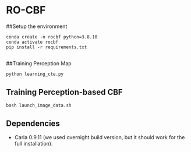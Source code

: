 # RO-CBF

##Setup the environment
```
conda create -n rocbf python=3.8.10
conda activate rocbf
pip install -r requirements.txt
```
## 

##Training Perception Map
```
python learning_cte.py
```
## Training Perception-based CBF
```
bash launch_image_data.sh
```
## Dependencies
* Carla 0.9.11 (we used overnight build version, but it should work for the full installation).
